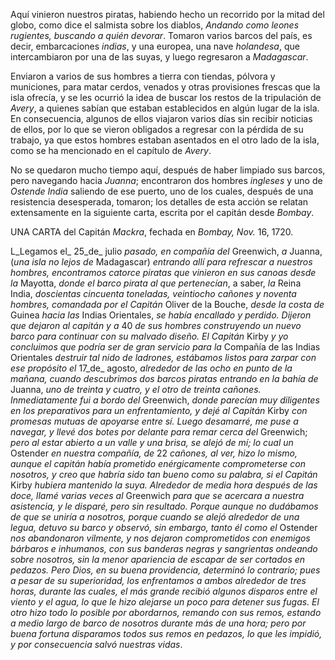 Aquí vinieron nuestros piratas, habiendo hecho un recorrido por la mitad del globo, como dice el salmista sobre los diablos, *Andando como leones rugientes, buscando a quién devorar*. Tomaron varios barcos del país, es decir, embarcaciones *indias*, y una europea, una nave *holandesa*, que intercambiaron por una de las suyas, y luego regresaron a *Madagascar*.

Enviaron a varios de sus hombres a tierra con tiendas, pólvora y municiones, para matar cerdos, venados y otras provisiones frescas que la isla ofrecía, y se les ocurrió la idea de buscar los restos de la tripulación de *Avery*, a quienes sabían que estaban establecidos en algún lugar de la isla. En consecuencia, algunos de ellos viajaron varios días sin recibir noticias de ellos, por lo que se vieron obligados a regresar con la pérdida de su trabajo, ya que estos hombres estaban asentados en el otro lado de la isla, como se ha mencionado en el capítulo de *Avery*.

No se quedaron mucho tiempo aquí, después de haber limpiado sus barcos, pero navegando hacia *Juanna*; encontraron dos hombres *ingleses* y uno de *Ostende India* saliendo de ese puerto, uno de los cuales, después de una resistencia desesperada, tomaron; los detalles de esta acción se relatan extensamente en la siguiente carta, escrita por el capitán desde *Bombay*.

UNA CARTA del Capitán *Mackra*, fechada en *Bombay, Nov.* 16, 1720.

L_Legamos el_ 25_de_ julio _pasado, en compañía del_ Greenwich, _a_ Juanna, (_una isla no lejos de_ Madagascar) _entrando allí para refrescar a nuestros hombres, encontramos catorce piratas que vinieron en sus canoas desde la_ Mayotta, _donde el barco pirata al que pertenecían_, a saber, _la_ Reina India, _doscientas cincuenta toneladas, veintiocho cañones y noventa hombres, comandada por el Capitán_ Oliver de la Bouche, _desde la costa de_ Guinea _hacia las_ Indias Orientales, _se había encallado y perdido. Dijeron que dejaron al capitán y a_ 40 _de sus hombres construyendo un nuevo barco para continuar con su malvado diseño. El Capitán_ Kirby _y yo concluimos que podría ser de gran servicio para la_ Compañía de las Indias Orientales _destruir tal nido de ladrones, estábamos listos para zarpar con ese propósito el_ 17_de_ agosto, _alrededor de las ocho en punto de la mañana, cuando descubrimos dos barcos piratas entrando en la bahía de_ Juanna, _uno de treinta y cuatro, y el otro de treinta cañones. Inmediatamente fui a bordo del_ Greenwich, _donde parecían muy diligentes en los preparativos para un enfrentamiento, y dejé al Capitán_ Kirby _con promesas mutuas de apoyarse entre sí. Luego desamarré, me puse a navegar, y llevé dos botes por delante para remar cerca del_ Greenwich; _pero al estar abierto a un valle y una brisa, se alejó de mí; lo cual un_ Ostender _en nuestra compañía, de_ 22 _cañones, al ver, hizo lo mismo, aunque el capitán había prometido enérgicamente comprometerse con nosotros, y creo que habría sido tan bueno como su palabra, si el Capitán_ Kirby _hubiera mantenido la suya. Alrededor de media hora después de las doce, llamé varias veces al_ Greenwich _para que se acercara a nuestra asistencia, y le disparé, pero sin resultado. Porque aunque no dudábamos de que se uniría a nosotros, porque cuando se alejó alrededor de una legua, detuvo su barco y observó, sin embargo, tanto él como el_ Ostender _nos abandonaron vilmente, y nos dejaron comprometidos con enemigos bárbaros e inhumanos, con sus banderas negras y sangrientas ondeando sobre nosotros, sin la menor apariencia de escapar de ser cortados en pedazos. Pero Dios, en su buena providencia, determinó lo contrario; pues a pesar de su superioridad, los enfrentamos a ambos alrededor de tres horas, durante las cuales, el más grande recibió algunos disparos entre el viento y el agua, lo que le hizo alejarse un poco para detener sus fugas. El otro hizo todo lo posible por abordarnos, remando con sus remos, estando a medio largo de barco de nosotros durante más de una hora; pero por buena fortuna disparamos todos sus remos en pedazos, lo que les impidió, y por consecuencia salvó nuestras vidas_.